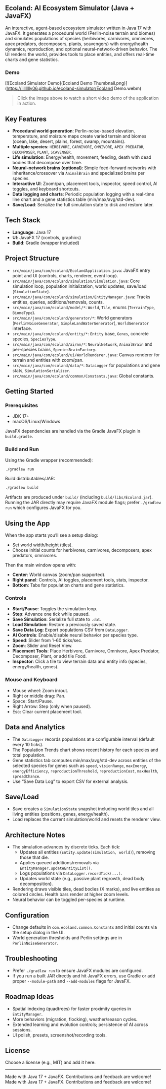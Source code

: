 ## Ecoland: AI Ecosystem Simulator (Java + JavaFX)

An interactive, agent-based ecosystem simulator written in Java 17 with JavaFX. It generates a procedural world (Perlin-noise terrain and biomes) and simulates populations of species (herbivores, carnivores, omnivores, apex predators, decomposers, plants, scavengers) with energy/health dynamics, reproduction, and optional neural-network-driven behavior. The UI renders the world, provides tools to place entities, and offers real-time charts and gene statistics.

### Demo

[![Ecoland Simulator Demo](Ecoland Demo Thumbnail.png)](https://lilllllly06.github.io/ecoland-simulator/Ecoland Demo.webm)

> Click the image above to watch a short video demo of the application in action.

## Key Features
- **Procedural world generation**: Perlin-noise-based elevation, temperature, and moisture maps create varied terrain and biomes (ocean, lake, desert, plains, forest, swamp, mountains).
- **Multiple species**: `HERBIVORE`, `CARNIVORE`, `OMNIVORE`, `APEX_PREDATOR`, `DECOMPOSER`, `PLANT`, `SCAVENGER`.
- **Life simulation**: Energy/health, movement, feeding, death with dead bodies that decompose over time.
- **Neural-network brains (optional)**: Simple feed-forward networks with inheritance/crossover via `AnimalBrain` and specialized brains per species.
- **Interactive UI**: Zoom/pan, placement tools, inspector, speed control, AI toggles, and keyboard shortcuts.
- **Data logging and charts**: Periodic population logging with a real-time line chart and a gene statistics table (min/max/avg/std-dev).
- **Save/Load**: Serialize the full simulation state to disk and restore later.

## Tech Stack
- **Language**: Java 17
- **UI**: JavaFX 17 (controls, graphics)
- **Build**: Gradle (wrapper included)

## Project Structure
- `src/main/java/com/ecoland/EcolandApplication.java`: JavaFX entry point and UI (controls, charts, renderer, event loop).
- `src/main/java/com/ecoland/simulation/Simulation.java`: Core simulation loop, population initialization, world updates, save/load (`SimulationState`).
- `src/main/java/com/ecoland/simulation/EntityManager.java`: Tracks entities, queries, additions/removals, counts.
- `src/main/java/com/ecoland/model/*`: `World`, `Tile`, enums (`TerrainType`, `BiomeType`).
- `src/main/java/com/ecoland/generator/*`: World generators (`PerlinNoiseGenerator`, `SimpleLandWaterGenerator`), `WorldGenerator` interface.
- `src/main/java/com/ecoland/entity/*`: `Entity` base, `Genes`, concrete species, `SpeciesType`.
- `src/main/java/com/ecoland/ai/nn/*`: `NeuralNetwork`, `AnimalBrain` and per-species brains, `SpeciesBrainFactory`.
- `src/main/java/com/ecoland/ui/WorldRenderer.java`: Canvas renderer for terrain and entities with zoom/pan.
- `src/main/java/com/ecoland/data/*`: `DataLogger` for populations and gene stats, `SimulationSerializer`.
- `src/main/java/com/ecoland/common/Constants.java`: Global constants.

## Getting Started
### Prerequisites
- JDK 17+
- macOS/Linux/Windows

JavaFX dependencies are handled via the Gradle JavaFX plugin in `build.gradle`.

### Build and Run
Using the Gradle wrapper (recommended):

```bash
./gradlew run
```

Build distributables/JAR:

```bash
./gradlew build
```

Artifacts are produced under `build/` (including `build/libs/Ecoland.jar`). Running the JAR directly may require JavaFX module flags; prefer `./gradlew run` which configures JavaFX for you.

## Using the App
When the app starts you’ll see a setup dialog:
- Set world width/height (tiles).
- Choose initial counts for herbivores, carnivores, decomposers, apex predators, omnivores.

Then the main window opens with:
- **Center**: World canvas (zoom/pan supported).
- **Right panel**: Controls, AI toggles, placement tools, stats, inspector.
- **Bottom**: Tabs for population charts and gene statistics.

### Controls
- **Start/Pause**: Toggles the simulation loop.
- **Step**: Advance one tick while paused.
- **Save Simulation**: Serialize full state to `.dat`.
- **Load Simulation**: Restore a previously saved state.
- **Save Data Log**: Export populations CSV from `DataLogger`.
- **AI Controls**: Enable/disable neural behavior per species type.
- **Speed**: Slider from 1–60 ticks/sec.
- **Zoom**: Slider and Reset View.
- **Placement Tools**: Place Herbivore, Carnivore, Omnivore, Apex Predator, Decomposer, Plant, or add tile Food.
- **Inspector**: Click a tile to view terrain data and entity info (species, energy/health, genes).

### Mouse and Keyboard
- Mouse wheel: Zoom in/out.
- Right or middle drag: Pan.
- Space: Start/Pause.
- Right Arrow: Step (only when paused).
- Esc: Clear current placement tool.

## Data and Analytics
- The `DataLogger` records populations at a configurable interval (default every 10 ticks).
- The Population Trends chart shows recent history for each species and total population.
- Gene statistics tab computes min/max/avg/std-dev across entities of the selected species for genes such as `speed`, `visionRange`, `maxEnergy`, `energyEfficiency`, `reproductionThreshold`, `reproductionCost`, `maxHealth`, `spreadChance`.
- Use “Save Data Log” to export CSV for external analysis.

## Save/Load
- Save creates a `SimulationState` snapshot including world tiles and all living entities (positions, genes, energy/health).
- Load replaces the current simulation/world and resets the renderer view.

## Architecture Notes
- The simulation advances by discrete ticks. Each tick:
  - Updates all entities (`Entity.update(simulation, world)`), removing those that die.
  - Applies queued additions/removals via `EntityManager.updateEntityList()`.
  - Logs populations via `DataLogger.recordTick(...)`.
  - Updates world state (e.g., passive plant regrowth, dead body decomposition).
- Rendering draws visible tiles, dead bodies (X marks), and live entities as colored circles. Health bars render at higher zoom levels.
- Neural behavior can be toggled per-species at runtime.

## Configuration
- Change defaults in `com.ecoland.common.Constants` and initial counts via the setup dialog in the UI.
- World generation thresholds and Perlin settings are in `PerlinNoiseGenerator`.

## Troubleshooting
- Prefer `./gradlew run` to ensure JavaFX modules are configured.
- If you run a built JAR directly and hit JavaFX errors, use Gradle or add proper `--module-path` and `--add-modules` flags for JavaFX.

## Roadmap Ideas
- Spatial indexing (quadtrees) for faster proximity queries in `EntityManager`.
- More behaviors (migration, flocking), weather/season cycles.
- Extended learning and evolution controls; persistence of AI across sessions.
- UI polish, presets, screenshot/recording tools.

## License
Choose a license (e.g., MIT) and add it here.

---
Made with Java 17 + JavaFX. Contributions and feedback are welcome!
Made with Java 17 + JavaFX. Contributions and feedback are welcome!
